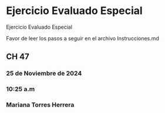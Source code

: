 # Ejercicio Evaluado Especial

Ejercicio Evaluado Especial

Favor de leer los pasos a seguir en el archivo Instrucciones.md


## CH 47
### 25 de Noviembre de 2024
### 10:25 a.m 
### Mariana Torres Herrera